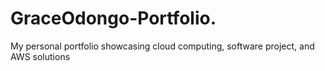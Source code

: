 # GraceOdongo-Portfolio.
My personal portfolio showcasing cloud computing, software project, and AWS solutions
